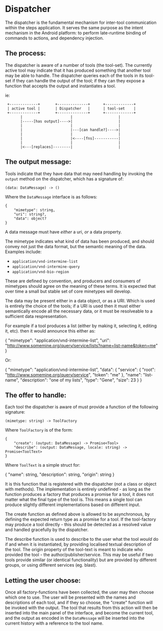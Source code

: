Dispatcher
==============

The dispatcher is the fundamental mechanism for inter-tool communication within
the steps application. It serves the same purpose as the intent mechanism in the
Android platform: to perform late-runtime binding of commands to actions, and
dependency injection.

The process:
--------------------

The dispatcher is aware of a number of tools (the tool-set). The currently
active tool may indicate that it has produced something that another tool may be
able to handle. The dispatcher queries each of the tools in its tool-set if they
can handle the output of the tool; if they can they expose a function that
accepts the output and instantiates a tool.

ie:

     +-------------+       +--------------+      +-------------+
     | active tool |       | Dispatcher   |      | tool-set    |
     +-------------+       +--------------+      +-------------+
           |                      |                     |
           |-----[has output]---->|                     |
           |                      |                     |
           |                      |---[can handle?]---->|
           |                      |                     |
           |                      |<----[fns]-----------|
           |                      |                     |
           |<---[replaces]--------|                     |


The output message:
--------------------

Tools indicate that they have data that may need handling by invoking the
`output` method on the dispatcher, which has a signature of:

    (data: DataMessage) -> ()

Where the `DataMessage` interface is as follows:

    {
        "mimetype": string,
        "uri": string?,
        "data": object?
    }

A data message must have *either* a uri, *or* a data property.

The mimetype indicates what kind of data has been produced, and should
convey not just the data format, but the semantic meaning of the data. Examples
include:
 * `application/vnd-intermine-list`
 * `application/vnd-intermine-query`
 * `application/vnd-bio-region`

These are defined by convention, and producers and consumers of mimetypes should
agree on the meaning of these terms. It is expected that over time a small but
stable set of core minetypes will develop.

The data may be present either in a data object, or as a URI. Which is used is
entirely the choice of the tools; if a URI is used then it must either
semantically encode all the necessary data, or it must be resolveable to a
sufficient data respresentation.

For example if a tool produces a list (either by making it, selecting it,
editing it, etc). then it would announce this either as:

  {
    "mimetype": "application/vnd-intermine-list",
    "uri": "http://www.somemine.org/query/service/lists?name=list-name&token=me"
  }

Or:

  {
    "mimetype": "application/vnd-intermine-list",
    "data": {
        "service": {
            "root": "http://www.somemine.org/query/service",
            "token": "me"
        },
        "name": "list-name",
        "description": "one of my lists",
        "type": "Gene",
        "size": 23
    }
  }

The offer to handle:
--------------------

Each tool the dispatcher is aware of must provide a function of the following
signature:

    (mimetype: string) -> ToolFactory
    
Where `ToolFactory` is of the form:

    {
        "create": (output: DataMessage) -> Promise<Tool>
        "describe": (output: DataMessage, locale: string) -> Promise<ToolText>
    }

Where `ToolText` is a simple struct for:

   {
        "name": string,
        "description": string,
        "origin": string
   }

It is this function that is registered with the dispatcher (not a class or
object with methods). The implementation is entirely undefined - as long as the
function produces a factory that produces a promise for a tool, it does
not matter what the final type of the tool is. This means a single tool can
produce slightly different implementations based on different input.

The create function as defined above is allowed to be asynchronous, by defining
the expected return type as a promise for a tool. If the tool-factory may
produce a tool directly - this should be detected as a resolved value and
handled gracefully by the dispatcher.

The describe function is used to describe to the user what the tool _would_ do
if and when it is instantiated, by providing localised textual description of
the tool. The origin property of the tool-text is meant to indicate who provided
the tool - the author/publisher/service. This may be useful if two tools provide
similar (or identical functionality) but are provided by different groups, or
using different services (eg. blast).

Letting the user choose:
------------------------------

Once all factory-functions have been collected, the user may then choose which
one to use. The user will be presented with the names and descriptions of each
tool, and if they so choose, the "create" function will be invoked with the
output. The tool that results from this action will then be inserted into the
main panel of the interface, and become the current tool, and the output as
encoded in the `DataMessage` will be inserted into the current history with a
reference to the tool name.
